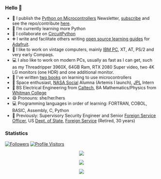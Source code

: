 ### Hello 👋

* 🔭 I publish the [Python on Microcontrollers](https://www.adafruitdaily.com/category/circuitpython/) Newsletter, [subscribe](https://www.adafruitdaily.com/) and see the repo/contribute [here](https://github.com/adafruit/circuitpython-weekly-newsletter).
* 🌱 I’m currently learning more Python
* 👯 I collaborate on [CircuitPython](https://circuitpython.org/)
* :heavy_plus_sign: I write and facilitate others writing [open source learning guides](https://learn.adafruit.com/) for [Adafruit](https://www.adafruit.com/).
* :floppy_disk: I like to work on vintage computers, mainly [IBM PC](https://en.wikipedia.org/wiki/IBM_Personal_Computer), XT, AT, PS/2 and very early Compaqs.
* :computer: I also like to work on modern PCs, usually as fast as I can get, such as my Threadripper 3960X, 64GB Ram, RTX 2080 Super video, two 4K LG monitors (one HDR) and one additional monitor.
* :blue_book: I've written [two books](https://www.amazon.com/Anne-Barela/e/B00OA5RJIW) on learning to use microcontrollers
* :rocket: Space enthusiast, [NASA Social](https://www.nasa.gov/connect/social/index.html) Alumna (Artemis I launch), [JPL](https://en.wikipedia.org/wiki/Jet_Propulsion_Laboratory) Intern
* :scroll: BS Electrical Engineering from [Caltech](https://en.wikipedia.org/wiki/California_Institute_of_Technology), BA Mathematics/Physics from [Whitman College](https://en.wikipedia.org/wiki/Whitman_College)
* 😄 Pronouns: she/her/hers
* :computer: Programming languages in order of learning: FORTRAN, COBOL, BASIC, Assembly, C, Python
* :cookie: Previously: Supervisory Security Engineer and Senior [Foreign Service Officer](https://en.wikipedia.org/wiki/Foreign_Service_officer), US [Dept. of State](https://en.wikipedia.org/wiki/United_States_Department_of_State), [Foreign Service](https://en.wikipedia.org/wiki/United_States_Foreign_Service) (Retired, 30 years)

### Statistics

[![Followers](https://img.shields.io/github/followers/thekitty?style=social)](https://github.com/thekitty?tab=followers)
[![Profile Visitors](https://visitor-badge.glitch.me/badge?page_id=thekitty.profileviews-badge)](https://github.com/thekitty)

<p align="center">
<a href="https://github.com/anuraghazra/github-readme-stats">
    <img align="center" src="https://github-readme-stats.vercel.app/api?username=thekitty&show_icons=true&hide_border=true&show_owner=true&title_color=FFFF00&theme=algolia&layout=compact&include_all_commits=true&cache_seconds=86400">
</a>
</p>
<p align="center">
<a href="https://github.com/anuraghazra/github-readme-stats">
    <img align="center" src="https://github-readme-streak-stats.herokuapp.com/?user=thekitty&theme=algolia&custom_title=streak-stats&hide_border=true&layout=compact&cache_seconds=86400">
</a>
</p>
<p align="center">
<a href="https://github.com/vn7n24fzkq/github-profile-summary-cards">
    <img align="center" src="https://github-profile-summary-cards.vercel.app/api/cards/profile-details?username=thekitty&theme=dracula">
</a>
</p>
<!--
### About languages used here

<p align="center">
<a href="https://github.com/anuraghazra/github-readme-stats">
    <img src="https://github-readme-stats.vercel.app/api/top-langs/?username=thekitty&layout=compact&hide=html&theme=github_dark&hide_border=true&cache_seconds=86400">
</a>
</p>
<p align="center">
<a href="https://github.com/vn7n24fzkq/github-profile-summary-cards">
    <img src="https://github-profile-summary-cards.vercel.app/api/cards/repos-per-language?username=thekitty&theme=github_dark">
    <img src="https://github-profile-summary-cards.vercel.app/api/cards/most-commit-language?username=thekitty&theme=github_dark">
</a>
</p>
<!--
- **TheKitty/TheKitty** is a ✨ _special_ ✨ repository because its `README.md` (this file) appears on your GitHub profile.
--!>
